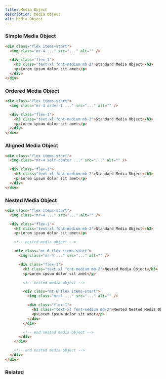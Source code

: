 ```yaml
---
title: Media Object
description: Media Object
alt: Media Object
---
```


<h3 class="section-header">Simple Media Object</h3>

<base-snippet :centered_preview="false" custom_preview_class="">

  <template v-slot:preview>
    <div class="bg-indigo-50 p-8">
      <div class="bg-white p-8">
        <!-- media object -->
        <div class="flex items-start">
          <img class="w-12 mr-4"
            src="https://images.unsplash.com/photo-1491528323818-fdd1faba62cc?ixlib=rb-1.2.1&ixid=eyJhcHBfaWQiOjEyMDd9&auto=format&fit=facearea&facepad=2&w=256&h=256&q=80"
            alt="" />
          <div class="flex-1">
            <h3 class="text-xl font-medium mb-2">Standard Media Object</h3>
            <p>Lorem ipsum dolor sit amet, consectetur adipiscing elit. Curabitur ac nisl quis massa vulputate
              adipiscing.
              Vivamus sit amet risus ligula. Nunc eu pulvinar augue.</p>
          </div>
        </div>
        <!-- end media object -->
      </div>
    </div>
  </template>

  ```html
  <div class="flex items-start">
    <img class="mr-4 ..." src="..." alt="" />

    <div class="flex-1">
      <h3 class="text-xl font-medium mb-2">Standard Media Object</h3>
      <p>Lorem ipsum dolor sit amet</p>
    </div>
  </div>
  ```

  <template v-slot:source>
    <a class="btn btn-primary btn-lg" href="https://play.tailwindcss.com/7oMi0icAht">Live Edit</a>
  </template>

</base-snippet>

<h3 class="section-header">Ordered Media Object</h3>

<base-snippet :centered_preview="false" custom_preview_class="">

  <template v-slot:preview>
    <div class="bg-indigo-50 p-8">
      <div class="bg-white p-8">
        <!-- media object -->
        <div class="flex items-start">
          <img class="w-12 mr-4 order-1"
            src="https://images.unsplash.com/photo-1491528323818-fdd1faba62cc?ixlib=rb-1.2.1&ixid=eyJhcHBfaWQiOjEyMDd9&auto=format&fit=facearea&facepad=2&w=256&h=256&q=80"
            alt="" />
          <div class="flex-1">
            <h3 class="text-xl font-medium mb-2">Standard Media Object</h3>
            <p>Lorem ipsum dolor sit amet, consectetur adipiscing elit. Curabitur ac nisl quis massa vulputate
              adipiscing.
              Vivamus sit amet risus ligula. Nunc eu pulvinar augue.</p>
          </div>
        </div>
        <!-- end media object -->
      </div>
    </div>
  </template>

  ```html
  <div class="flex items-start">
    <img class="mr-4 order-1 ..." src="..." alt="" />

    <div class="flex-1">
      <h3 class="text-xl font-medium mb-2">Standard Media Object</h3>
      <p>Lorem ipsum dolor sit amet</p>
    </div>
  </div>
  ```

  <template v-slot:source>
    <a class="btn btn-primary btn-lg" href="https://play.tailwindcss.com/7oMi0icAht">Live Edit</a>
  </template>

</base-snippet>

<h3 class="section-header">Aligned Media Object</h3>

<base-snippet :centered_preview="false" custom_preview_class="">

  <template v-slot:preview>
    <div class="bg-indigo-50 p-8">
      <div class="bg-white p-8">
        <!-- media object -->
        <div class="flex items-start">
          <img class="w-12 mr-4 self-center"
            src="https://images.unsplash.com/photo-1491528323818-fdd1faba62cc?ixlib=rb-1.2.1&ixid=eyJhcHBfaWQiOjEyMDd9&auto=format&fit=facearea&facepad=2&w=256&h=256&q=80"
            alt="" />
          <div class="flex-1">
            <h3 class="text-xl font-medium mb-2">Standard Media Object</h3>
            <p>Lorem ipsum dolor sit amet, consectetur adipiscing elit. Curabitur ac nisl quis massa vulputate
              adipiscing.
              Vivamus sit amet risus ligula. Nunc eu pulvinar augue.</p>
          </div>
        </div>
        <!-- end media object -->
      </div>
    </div>
  </template>

  ```html
  <div class="flex items-start">
    <img class="mr-4 self-center ..." src="..." alt="" />

    <div class="flex-1">
      <h3 class="text-xl font-medium mb-2">Standard Media Object</h3>
      <p>Lorem ipsum dolor sit amet</p>
    </div>
  </div>
  ```

  <template v-slot:source>
    <a class="btn btn-primary btn-lg" href="https://play.tailwindcss.com/JTs2tDsFOg">Live Edit</a>
  </template>

</base-snippet>

<h3 class="section-header">Nested Media Object</h3>

<base-snippet :centered_preview="false" custom_preview_class="">

  <template v-slot:preview>
    <div class="bg-indigo-50 p-8">
      <!-- nested media object -->
      <div class="bg-white p-8">
        <div class="flex items-start">
          <img class="mr-4 w-16"
            src="https://images.unsplash.com/photo-1491528323818-fdd1faba62cc?ixlib=rb-1.2.1&ixid=eyJhcHBfaWQiOjEyMDd9&auto=format&fit=facearea&facepad=2&w=256&h=256&q=80"
            alt="" />
          <div class="flex-1">
            <h3 class="text-xl font-medium mb-2">Standard Media Object</h3>
            <p>Lorem ipsum dolor sit amet</p>
            <!-- nested media object -->
            <div class="mt-6 flex items-start">
              <img class="mr-4 w-16"
                src="https://images.unsplash.com/photo-1550525811-e5869dd03032?ixlib=rb-1.2.1&auto=format&fit=facearea&facepad=2&w=256&h=256&q=80"
                alt="" />
              <div class="flex-1">
                <h3 class="text-xl font-medium mb-2">Nested Media Object</h3>
                <p>Lorem ipsum dolor sit amet</p>
                <!-- nested media object -->
                <div class="mt-6 flex items-start">
                  <img class="mr-4 w-16"
                    src="https://images.unsplash.com/photo-1500648767791-00dcc994a43e?ixlib=rb-1.2.1&ixid=eyJhcHBfaWQiOjEyMDd9&auto=format&fit=facearea&facepad=2.25&w=256&h=256&q=80"
                    alt="" />
                  <div class="flex-1">
                    <h3 class="text-xl font-medium mb-2">Nested Nested Media Object</h3>
                    <p>Lorem ipsum dolor sit amet, consectetur adipiscing elit.</p>
                  </div>
                </div>
                <!-- end nested media object -->
              </div>
            </div>
            <!-- end nested media object -->
          </div>
        </div>
      </div>
      <!-- end nested media object -->
    </div>
  </template>

  ```html
  <div class="flex items-start">
    <img class="mr-4 ..." src="..." alt="" />

    <div class="flex-1">
      <h3 class="text-xl font-medium mb-2">Standard Media Object</h3>
      <p>Lorem ipsum dolor sit amet</p>

      <!-- nested media object -->

      <div class="mt-6 flex items-start">
        <img class="mr-4 ..." src="..." alt="" />

        <div class="flex-1">
          <h3 class="text-xl font-medium mb-2">Nested Media Object</h3>
          <p>Lorem ipsum dolor sit amet</p>

          <!-- nested media object -->

          <div class="mt-6 flex items-start">
            <img class="mr-4 ..." src="..." alt="" />

            <div class="flex-1">
              <h3 class="text-xl font-medium mb-2">Nested Nested Media Object</h3>
              <p>Lorem ipsum dolor sit amet</p>
            </div>
          </div>

          <!-- end nested media object -->
        </div>
      </div>

      <!-- end nested media object -->
    </div>
  </div>
  ```

  <template v-slot:source>
    <a class="btn btn-primary btn-lg" href="https://play.tailwindcss.com/Qlkjt6pWoY">Live Edit</a>
  </template>

</base-snippet>

<h3 class="section-header">Related</h3>

<div class="flex flex-wrap">
  <card-avatar></card-avatar>
  <card-avatar-stack></card-avatar-stack>
  <card-avatar-initial></card-avatar-initial>
</div>